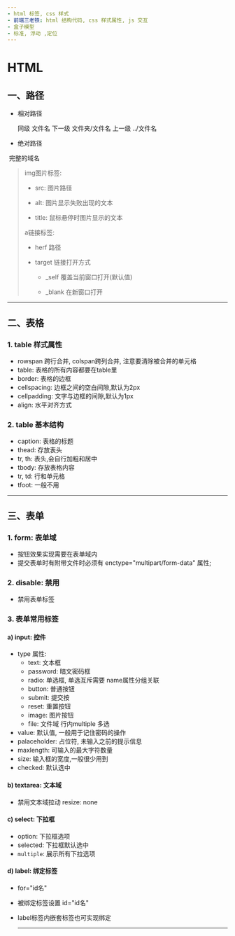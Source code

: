 ```yaml
---
- html 标签, css 样式
- 前端三老铁: html 结构代码, css 样式属性, js 交互
- 盒子模型
- 标准, 浮动 ,定位
---
```


# HTML

## **一、路径**

- 相对路径

   同级 文件名
   下一级 文件夹/文件名
   上一级 ../文件名 

- 绝对路径

​    完整的域名

> img图片标签: 
>
> - src: 图片路径 
>
> - alt: 图片显示失败出现的文本
> - title: 鼠标悬停时图片显示的文本
>
> a链接标签: 
>
> - herf 路径
>
> - target 链接打开方式
>
>   - _self 覆盖当前窗口打开(默认值)
>
>   - _blank 在新窗口打开

---

## **二、表格**
 ### 1. table 样式属性

   - rowspan 跨行合并, colspan跨列合并, 注意要清除被合并的单元格
   - table: 表格的所有内容都要在table里 
   - border: 表格的边框		
   - cellspacing: 边框之间的空白间隙,默认为2px		
   - cellpadding: 文字与边框的间隙,默认为1px		
   - align: 水平对齐方式	

### 2. table 基本结构

- caption: 表格的标题
- thead: 存放表头
- tr, th: 表头,会自行加粗和居中	
- tbody: 存放表格内容		
- tr, td: 行和单元格	
- tfoot: 一般不用 

---

## **三、表单**

### 1. form: 表单域

- 按钮效果实现需要在表单域内
- 提交表单时有附带文件时必须有 enctype="multipart/form-data" 属性;

### 2. disable: 禁用

- 禁用表单标签

### 3. 表单常用标签

#### a) input: 控件

- type 属性:
  - text: 文本框
  - password: 暗文密码框
  - radio: 单选框, 单选互斥需要 name属性分组关联
  - button: 普通按钮
  - submit: 提交按
  - reset: 重置按钮
  - image: 图片按钮
  - file: 文件域 行内multiple 多选
- value: 默认值, 一般用于记住密码的操作
- palaceholder: 占位符, 未输入之前的提示信息
- maxlength: 可输入的最大字符数量
- size: 输入框的宽度,一般很少用到
- checked: 默认选中

#### b) textarea: 文本域

- 禁用文本域拉动 resize: none

#### c) select: 下拉框

   - option: 下拉框选项
   - selected: 下拉框默认选中
   - `multiple`: 展示所有下拉选项

#### d) label: 绑定标签

   - for="id名"

   - 被绑定标签设置 id="id名"

   - label标签内嵌套标签也可实现绑定

     ---
